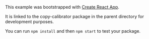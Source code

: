 This example was bootstrapped with [Create React App](https://github.com/facebook/create-react-app).

It is linked to the copy-calibrator package in the parent directory for development purposes.

You can run `npm install` and then `npm start` to test your package.
